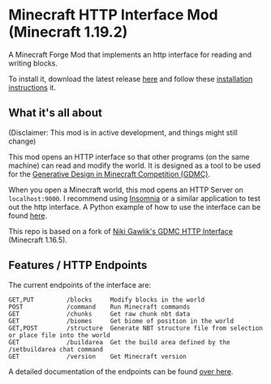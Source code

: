 # Minecraft HTTP Interface Mod (Minecraft 1.19.2)

A Minecraft Forge Mod that implements an http interface for reading and writing blocks.

To install it, download the latest release [here](https://github.com/Niels-NTG/gdmc_http_interface/releases/latest) and follow these [installation instructions](./docs/Installation.md) it.

## What it's all about

(Disclaimer: This mod is in active development, and things might still change)

This mod opens an HTTP interface so that other programs (on the same machine) can read and modify the world. It is designed as a tool to be used for the [Generative Design in Minecraft Competition (GDMC)](http://gendesignmc.engineering.nyu.edu/).

When you open a Minecraft world, this mod opens an HTTP Server on `localhost:9000`. I recommend using [Insomnia](https://insomnia.rest/) or a similar application to test out the http interface. A Python example of how to use the interface can be found [here](https://github.com/avdstaaij/gdpc).

This repo is based on a fork of [Niki Gawlik's GDMC HTTP Interface](https://github.com/nilsgawlik/gdmc_http_interface) (Minecraft 1.16.5).

## Features / HTTP Endpoints

The current endpoints of the interface are:
```
GET,PUT         /blocks     Modify blocks in the world
POST            /command    Run Minecraft commands
GET             /chunks     Get raw chunk nbt data
GET             /biomes     Get biome of position in the world
GET,POST        /structure  Generate NBT structure file from selection or place file into the world
GET             /buildarea  Get the build area defined by the /setbuildarea chat command
GET             /version    Get Minecraft version
```

A detailed documentation of the endpoints can be found [over here](./docs/Endpoints.md).
